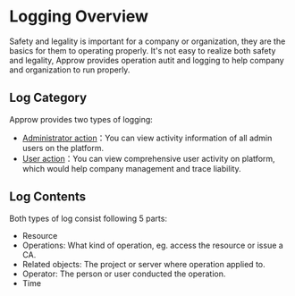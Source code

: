# Logging Overview

Safety and legality is important for a company or organization, they are the basics for them to operating properly. It's not easy to realize both safety and legality, Approw provides operation autit and logging to help company and organization to run properly.
## Log Category

Approw provides two types of logging:

- [Administrator action](./administrator-action.md)：You can view activity information of all admin users on the platform.
- [User action](./user-action.md)：You can view comprehensive user activity on platform, which would help company management and trace liability.
## Log Contents

Both types of log consist following 5 parts:
- Resource
- Operations: What kind of operation, eg. access the resource or issue a CA.
- Related objects: The project or server where operation applied to.
- Operator: The person or user conducted the operation.
- Time
